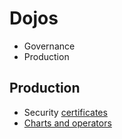  # Dojos
 
* Governance
* Production

## Production

* Security [certificates ](certificates.md)
* [Charts and operators](containers.md)
 
